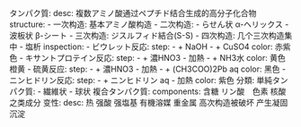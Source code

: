 
タンパク質:
  desc: 複数アミノ酸通过ペプチド结合生成的高分子化合物
  structure:
    - 一次构造: 基本アミノ酸构造
    - 二次构造:
      - らせん状 α-ヘリックス
      - 波板状 β-シート
    - 三次构造: ジスルフィド結合(S-S)
    - 四次构造: 几个三次构造集中
    - 塩析
  inspection:
    - ビウレット反応:
      step:
        - + NaOH
        - + CuSO4
      color: 赤紫色
    - キサントプロテイン反応:
      step:
        - + 濃HNO3
        - 加熱
        - + NH3水
      color: 黄色 橙黄
    - 硫黄反应:
      step:
        - + 濃HNO3
        - 加熱
        - + (CH3COO)2Pb aq
      color: 黑色
    - ニンヒドリン反応:
      step:
        - + ニンヒドリン aq
        - 加熱
      color: 紫色
  分類:
    単純タンパク質:
      - 繊維状
      - 球状
    複合タンパク質:
      components: 含糖 リン酸　色素 核酸 之类成分
  变性:
    desc: 热 强酸 强塩基 有機溶媒 重金属 高次构造被破坏 产生凝固沉淀
